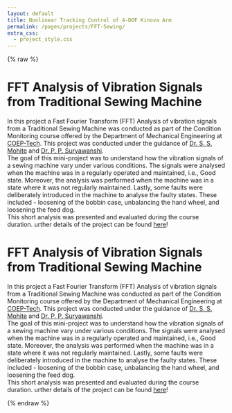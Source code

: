 ```yaml
---
layout: default
title: Nonlinear Tracking Control of 4-DOF Kinova Arm
permalink: /pages/projects/FFT-Sewing/
extra_css:
  - project_style.css
---
```

{% raw %}
<div class="content_desktop">
    <div class="projects">
        <h1>FFT Analysis of Vibration Signals from Traditional Sewing Machine</h1>
        <p>
            In this project a Fast Fourier Transform (FFT) Analysis of vibration signals from a Traditional Sewing Machine was conducted as part of the Condition Monitoring course
            offered by the Department of Mechanical Engineering at <a href="https://www.coep.org.in/">COEP-Tech</a>. This project was conducted under the guidance of 
            <a href="https://scholar.google.co.in/citations?user=5XSX2yoAAAAJ&hl=en&oi=ao">Dr. S. S. Mohite</a> and 
            <a href="https://www.linkedin.com/in/priyanka-suryawanshi-b9621a89?miniProfileUrn=urn%3Ali%3Afs_miniProfile%3AACoAABK4QyIBIhBkRho0icfwqYHfE3uk9llUF8c&lipi=urn%3Ali%3Apage%3Ad_flagship3_search_srp_people%3Bzau5zpnpR62Dqrk72XiCZA%3D%3D">Dr. P. P. Suryawanshi</a>.<br>
            The goal of this mini-project was to understand how the vibration signals of a sewing machine vary under various conditions. The signals were analysed when the machine was 
            in a regularly operated and maintained, i.e., Good state. Moreover, the analysis was performed when the machine was in a state where it was not regularly maintained. Lastly, 
            some faults were deliberately introduced in the machine to analyse the faulty states. These included - loosening of the bobbin case, unbalancing the hand wheel, and 
            loosening the feed dog.<br>
            This short analysis was presented and evaluated during the course duration. urther details of the project can be found <a href="https://www.researchgate.net/publication/357554574_FFT_Analysis_of_Traditional_Sewing_Machine_Signal?_sg%5B0%5D=rrFYqLg8xrccP4A6rsHNyQ3zB2m1SPPNejtubxbHg9jZJNA3IVcCdETfr6W9A33aWPoQfZc32wuNrMlbmJk0WzKY87J6wYImWS8D7dx9.4_-LYFvi-BQ7ru-9p3ONDi1pO73xqt_72oACHGtdBZqrJPTSlukqVIfsdCKfmzsQMNtiRk6HoLRfDEdWHNl6CA&_tp=eyJjb250ZXh0Ijp7ImZpcnN0UGFnZSI6InB1YmxpY2F0aW9uIiwicGFnZSI6InByb2ZpbGUiLCJwb3NpdGlvbiI6InBhZ2VDb250ZW50In19">here</a>!
        </p>
    </div>
    <!-- <div class="project-photo">
        <img src="assets/FFT-Sewing.jpg">
    </div> -->
</div>
<!-- Page content for mobile-->
<div class="content_mobile">
    <div class="projects_mobile">
        <h1>FFT Analysis of Vibration Signals from Traditional Sewing Machine</h1>
        <p>
            In this project a Fast Fourier Transform (FFT) Analysis of vibration signals from a Traditional Sewing Machine was conducted as part of the Condition Monitoring course
            offered by the Department of Mechanical Engineering at <a href="https://www.coep.org.in/">COEP-Tech</a>. This project was conducted under the guidance of 
            <a href="https://scholar.google.co.in/citations?user=5XSX2yoAAAAJ&hl=en&oi=ao">Dr. S. S. Mohite</a> and 
            <a href="https://www.linkedin.com/in/priyanka-suryawanshi-b9621a89?miniProfileUrn=urn%3Ali%3Afs_miniProfile%3AACoAABK4QyIBIhBkRho0icfwqYHfE3uk9llUF8c&lipi=urn%3Ali%3Apage%3Ad_flagship3_search_srp_people%3Bzau5zpnpR62Dqrk72XiCZA%3D%3D">Dr. P. P. Suryawanshi</a>.<br>
            The goal of this mini-project was to understand how the vibration signals of a sewing machine vary under various conditions. The signals were analysed when the machine was 
            in a regularly operated and maintained, i.e., Good state. Moreover, the analysis was performed when the machine was in a state where it was not regularly maintained. Lastly, 
            some faults were deliberately introduced in the machine to analyse the faulty states. These included - loosening of the bobbin case, unbalancing the hand wheel, and 
            loosening the feed dog.<br>
            This short analysis was presented and evaluated during the course duration. urther details of the project can be found <a href="https://www.researchgate.net/publication/357554574_FFT_Analysis_of_Traditional_Sewing_Machine_Signal?_sg%5B0%5D=rrFYqLg8xrccP4A6rsHNyQ3zB2m1SPPNejtubxbHg9jZJNA3IVcCdETfr6W9A33aWPoQfZc32wuNrMlbmJk0WzKY87J6wYImWS8D7dx9.4_-LYFvi-BQ7ru-9p3ONDi1pO73xqt_72oACHGtdBZqrJPTSlukqVIfsdCKfmzsQMNtiRk6HoLRfDEdWHNl6CA&_tp=eyJjb250ZXh0Ijp7ImZpcnN0UGFnZSI6InB1YmxpY2F0aW9uIiwicGFnZSI6InByb2ZpbGUiLCJwb3NpdGlvbiI6InBhZ2VDb250ZW50In19">here</a>!
        </p>
    </div>
    <!-- <div class="project-photo">
        <img src="assets/FFT-Sewing.jpg">
    </div> -->
</div>
{% endraw %}